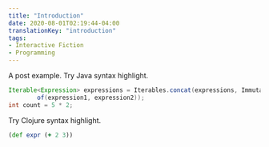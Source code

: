 ```yaml
---
title: "Introduction"
date: 2020-08-01T02:19:44-04:00
translationKey: "introduction"
tags:
- Interactive Fiction
- Programming
---
```


A post example. Try Java syntax highlight.

```java
Iterable<Expression> expressions = Iterables.concat(expressions, ImmutableList.
        of(expression1, expression2));
int count = 5 * 2;
```

Try Clojure syntax highlight.

```clojure
(def expr (+ 2 3))
```
